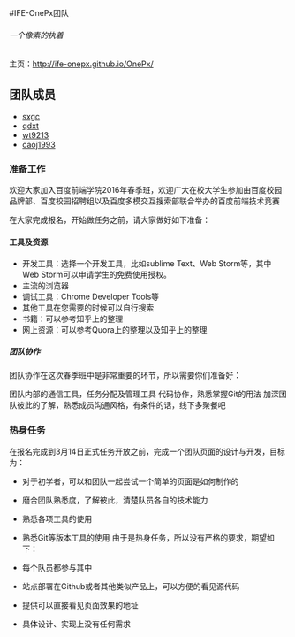 #IFE-OnePx团队
###### 一个像素的执着
主页：http://ife-onepx.github.io/OnePx/


## 团队成员

- [sxgc](https://github.com/sxgc)
- [qdxt](https://github.com/qdxt)
- [wt9213](https://github.com/wt9213)
- [caoj1993](https://github.com/caoj1993)

### 准备工作
欢迎大家加入百度前端学院2016年春季班，欢迎广大在校大学生参加由百度校园品牌部、百度校园招聘组以及百度多模交互搜索部联合举办的百度前端技术竞赛

在大家完成报名，开始做任务之前，请大家做好如下准备：

#### 工具及资源

- 开发工具：选择一个开发工具，比如sublime Text、Web Storm等，其中Web Storm可以申请学生的免费使用授权。
- 主流的浏览器
- 调试工具：Chrome Developer Tools等
- 其他工具在您需要的时候可以自行搜索
- 书籍：可以参考知乎上的整理
- 网上资源：可以参考Quora上的整理以及知乎上的整理
##### 团队协作

团队协作在这次春季班中是非常重要的环节，所以需要你们准备好：

团队内部的通信工具，任务分配及管理工具
代码协作，熟悉掌握Git的用法
加深团队彼此的了解，熟悉成员沟通风格，有条件的话，线下多聚餐吧

### 热身任务
在报名完成到3月14日正式任务开放之前，完成一个团队页面的设计与开发，目标为：

- 对于初学者，可以和团队一起尝试一个简单的页面是如何制作的
- 磨合团队熟悉度，了解彼此，清楚队员各自的技术能力
- 熟悉各项工具的使用
- 熟悉Git等版本工具的使用
由于是热身任务，所以没有严格的要求，期望如下：

- 每个队员都参与其中
- 站点部署在Github或者其他类似产品上，可以方便的看见源代码
- 提供可以直接看见页面效果的地址
- 具体设计、实现上没有任何需求